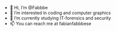 - 👋 Hi, I’m @Fabbbe
- 👀 I’m interested in coding and computer graphics
- 🌱 I’m currently studying IT-forensics and security
- 📫 You can reach me at fabian<at>fabbbe<dot>se

<!---
Fabbbe/Fabbbe is a ✨ special ✨ repository because its `README.md` (this file) appears on your GitHub profile.
You can click the Preview link to take a look at your changes.
--->
